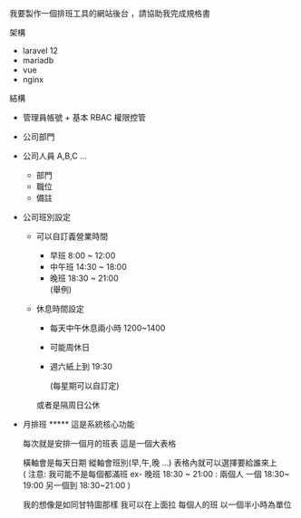 我要製作一個排班工具的網站後台 ，請協助我完成規格書 

架構
 - laravel 12
 - mariadb
 - vue 
 - nginx


結構
 - 管理員帳號  + 基本 RBAC 權限控管
 - 公司部門
 - 公司人員 A,B,C ... 
   - 部門 
   - 職位
   - 備註

 - 公司班別設定
   - 可以自訂義營業時間
	   - 早班 8:00 ~ 12:00
	   - 中午班  14:30 ~ 18:00
	   - 晚班 18:30 ~ 21:00  
        (舉例)


   - 休息時間設定
      - 每天中午休息兩小時 1200~1400 
      - 可能周休日
      - 週六紙上到 19:30
   
         (每星期可以自訂定)
   
      或者是隔周日公休

 - 月排班  *****
   這是系統核心功能 

   每次就是安排一個月的班表  這是一個大表格

   橫軸會是每天日期
   縱軸會班別(早,午,晚 ...) 
   表格內就可以選擇要給誰來上  
   (
      注意: 我可能不是每個都滿班
         ex- 晚班 18:30 ~ 21:00    :  兩個人 一個 18:30~ 19:00  另一個到 18:30~21:00
   ) 

   我的想像是如同甘特圖那樣 我可以在上面拉 每個人的班  以一個半小時為單位
